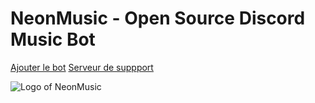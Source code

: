 # NeonMusic - Open Source Discord Music Bot 

[Ajouter le bot](https://discord.com/api/oauth2/authorize?client_id=909826264645373972&permissions=139887766865&scope=bot%20applications.command)
[Serveur de suppport](https://discord.gg/XVgXcfE9mb)

![Logo of NeonMusic](https://cdn.discordapp.com/avatars/909826264645373972/64b6d989b85472a16323d7992b4da9f2.png)
